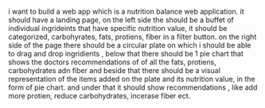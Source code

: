 i want to build a web app which is a nutrition balance web application. it should have a landing page, on the left side the should be a buffet of individual ingrideints that have specific nutrition value, it should be categorized, carbohyrates, fats, protiens, fiber in a filter button. on the right side of the page there should be a circular plate on which i should be able to drag and drop ingridients , below that there should be 1 pie chart that shows the doctors recommendations of of all the fats, protiens, carbohydrates adn fiber and beside that there should be a visual representation of the items added on the plate and its nutrition value, in the form of pie chart. and under that it should show recommendations , like add more protien, reduce carbohydrates, incerase fiber ect.